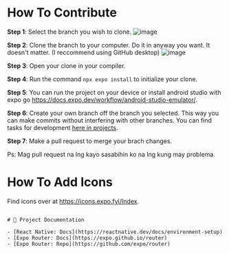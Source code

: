 # How To Contribute

**Step 1**: Select the branch you wish to clone.
![image](https://github.com/Andrei-Sager/lifeline/assets/107153674/c92e08a9-5bae-4b7f-9fe4-a0f41f75d59a)

**Step 2**: Clone the branch to your computer. Do it in anyway you want. It doesn't matter. (I reccommend using GitHub desktop)
![image](https://github.com/Andrei-Sager/lifeline/assets/107153674/23bd5045-8241-4bdf-bc84-b88c0eb20d8b)

**Step 3**: Open your clone in your compiler. 

**Step 4**: Run the command ```npx expo install``` to initialize your clone.

**Step 5**: You can run the project on your device or install android studio with expo go https://docs.expo.dev/workflow/android-studio-emulator/. 

**Step 6**: Create your own branch off the branch you selected. This way you can make commits without interfering with other branches. You can find tasks for development [here in projects](https://github.com/users/Andrei-Sager/projects/5/views/1).


**Step 7**: Make a pull request to merge your brach changes.

Ps: Mag pull request na lng kayo sasabihin ko na lng kung may problema.

# How To Add Icons
Find icons over at https://icons.expo.fyi/Index.

```

# 📝 Project Documentation

- [React Native: Docs](https://reactnative.dev/docs/environment-setup)
- [Expo Router: Docs](https://expo.github.io/router)
- [Expo Router: Repo](https://github.com/expo/router)
